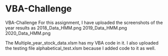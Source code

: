 # VBA-Challenge
VBA-Challenge
For this assignment, I have uploaded the screenshots of the year results as
2018_Data_HMM.png
2019_Data_HMM.png
2020_Data_HMM.png

The Multiple_year_stock_data.xlsm has my VBA code in it.  I also uploaded the testing file alphabetical_test.xlsm because I added code to it as well.
